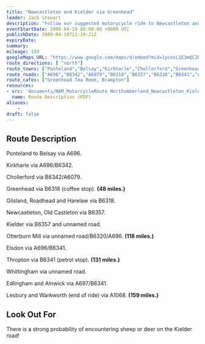 ```yaml
---
title: "Newcastleton and Kielder via Greenhead"
leader: Jack Stewart
description: "Follow our suggested motorycycle ride to Newcastleton and Kielder via Greenhead."
eventStartDate: 2009-04-19 00:00:00 +0000 UTC
publishDate: 2009-04-19T21:19:21Z
expiryDate:
summary:
mileage: 159
googleMaps_URL: "https://www.google.com/maps/d/embed?mid=1ycovL1E3mQCZKsJWfyGSlpmmgLZZBSQC"
route_directions: [ "north"]
route_towns: ["Ponteland","Belsay","Kirkharle","Chollerford","Greenhead","Gilsland","Roadhead","Harelaw","Newcastleton","Old Castleton","Kielder","Otterburn Mill","Elsdon","Thropton","Whittingham","Edlingham","Alnwick","Lesbury","Warkworth"]
route_roads: ["A696","B6342","A6079","B6318","B6357","B6320","B6341","A697","A1068"]
route_cafes: ["Greenhead Tea Room, Brampton"]
resources:
- src: 'documents/NAM_MotorcycleRoute_Northumberland_Newcastleton_Kielder.pdf'
  name: Route Description (PDF)
aliases:
    - 
draft: false
---
```


## Route Description

Ponteland to Belsay via A696.

Kirkharle via A696/B6342.

Chollerford via B6342/A6079.

Greenhead via B6318 (coffee stop). **(48 miles.)**

Gilsland, Roadhead and Harelaw via B6318.

Newcastleton, Old Castleton via B6357.

Kielder via B6357 and unnamed road.

Otterburn Mill via unnamed road/B6320/A696. **(118 miles.)**

Elsdon via A696/B6341.

Thropton via B6341 (petrol stop). **(131 miles.)**

Whittingham via unnamed road.

Edlingham and Alnwick via A697/B6341.

Lesbury and Warkworth (end of ride) via A1068. **(159 miles.)** 

## Look Out For

There is a strong probability of encountering sheep or deer on the Kielder road! 
